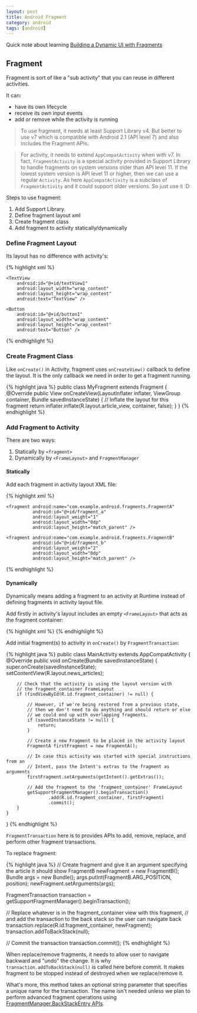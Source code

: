 ```yaml
---
layout: post
title: Android Fragment
category: android
tags: [android]
---
```


Quick note about learning [Building a Dynamic UI with Fragments](https://developer.android.com/training/basics/fragments/index.html)

## Fragment 

Fragment is sort of like a "sub activity" that you can reuse in different activities.

It can:

* have its own lifecycle
* receive its own input events
* add or remove while the activity is running

> To use fragment, it needs at least Support Library v4. But better to use v7 which is compatible with Android 2.1 (API level 7) and also includes the Fragment APIs.

> For activity, it needs to extend `AppCompatActivity` when with v7. In fact, `FragmentActivity` is a special activity provided in Support Library to handle fragments on system versions older than API level 11. If the lowest system version is API level 11 or higher, then we can use a regular `Activity`. As here `AppCompatActivity` is a subclass of `FragmentActivity` and it could support older versions. So just use it :D

Steps to use fragment:

1. Add Support Library.
2. Define fragment layout xml
3. Create fragment class
4. Add fragment to activity statically/dynamically

### Define Fragment Layout

Its layout has no difference with activity's:

{% highlight xml %}
<?xml version="1.0" encoding="utf-8"?>
<LinearLayout xmlns:android="http://schemas.android.com/apk/res/android"
    android:layout_width="match_parent" 
    android:layout_height="match_parent"
    android:orientation="vertical" >

    <TextView
        android:id="@+id/textView1"
        android:layout_width="wrap_content"
        android:layout_height="wrap_content"
        android:text="TextView" />

    <Button
        android:id="@+id/button1"
        android:layout_width="wrap_content"
        android:layout_height="wrap_content"
        android:text="Button" />

</LinearLayout>
{% endhighlight %}

### Create Fragment Class

Like `onCreate()` in Activity, fragment uses `onCreateView()` callback to define the layout. It is the only callback we need in order to get a fragment running. 

{% highlight java %}
public class MyFragment extends Fragment {
    @Override
    public View onCreateView(LayoutInflater inflater, ViewGroup container, Bundle savedInstanceState) {
        // Inflate the layout for this fragment
        return inflater.inflate(R.layout.article_view, container, false);
    }
}
{% endhighlight %}

### Add Fragment to Activity 

There are two ways:

1. Statically by `<fragment>`
2. Dynamically by `<FrameLayout>` and `FragmentManager`

#### Statically

Add each fragment in activity layout XML file:

{% highlight xml %}
<LinearLayout xmlns:android="http://schemas.android.com/apk/res/android"
    android:orientation="horizontal"
    android:layout_width="fill_parent"
    android:layout_height="fill_parent">

    <fragment android:name="com.example.android.fragments.FragmentA"
              android:id="@+id/fragment_a"
              android:layout_weight="1"
              android:layout_width="0dp"
              android:layout_height="match_parent" />

    <fragment android:name="com.example.android.fragments.FragmentB"
              android:id="@+id/fragment_b"
              android:layout_weight="2"
              android:layout_width="0dp"
              android:layout_height="match_parent" />

</LinearLayout>
{% endhighlight %}

#### Dynamically

Dynamically means adding a fragment to an activity at Runtime instead of defining fragments in activity layout file.

Add firstly in activity's layout includes an empty `<FrameLayout>` that acts as the fragment container:

{% highlight xml %}
<FrameLayout xmlns:android="http://schemas.android.com/apk/res/android"
    android:id="@+id/fragment_container"
    android:layout_width="match_parent"
    android:layout_height="match_parent" />
{% endhighlight %}

Add initial fragment(s) to activity in `onCreate()` by `FragmentTransaction`:

{% highlight java %}
public class MainActivity extends AppCompatActivity {
    @Override
    public void onCreate(Bundle savedInstanceState) {
        super.onCreate(savedInstanceState);
        setContentView(R.layout.news_articles);

        // Check that the activity is using the layout version with
        // the fragment_container FrameLayout
        if (findViewById(R.id.fragment_container) != null) {

            // However, if we're being restored from a previous state,
            // then we don't need to do anything and should return or else
            // we could end up with overlapping fragments.
            if (savedInstanceState != null) {
                return;
            }

            // Create a new Fragment to be placed in the activity layout
            FragmentA firstFragment = new FragmentA();
            
            // In case this activity was started with special instructions from an
            // Intent, pass the Intent's extras to the fragment as arguments
            firstFragment.setArguments(getIntent().getExtras());
            
            // Add the fragment to the 'fragment_container' FrameLayout
            getSupportFragmentManager().beginTransaction()
                    .add(R.id.fragment_container, firstFragment)
                    .commit();
        }
    }
}
{% endhighlight %}

`FragmentTransaction` here is to provides APIs to add, remove, replace, and perform other fragment transactions.

To replace fragment:

{% highlight java %}
// Create fragment and give it an argument specifying the article it should show
FragmentB newFragment = new FragmentB();
Bundle args = new Bundle();
args.putInt(FragmentB.ARG_POSITION, position);
newFragment.setArguments(args);

FragmentTransaction transaction = getSupportFragmentManager().beginTransaction();

// Replace whatever is in the fragment_container view with this fragment,
// and add the transaction to the back stack so the user can navigate back
transaction.replace(R.id.fragment_container, newFragment);
transaction.addToBackStack(null);

// Commit the transaction
transaction.commit();
{% endhighlight %}

When replace/remove fragments, it needs to allow user to navigate backward and "undo" the change. It is why `transaction.addToBackStack(null)` is called here before commit. It makes fragment to be stopped instead of destroyed when we replace/remove it. 

What's more, this method takes an optional string parameter that specifies a unique name for the transaction. The name isn't needed unless we plan to perform advanced fragment operations using [FragmentManager.BackStackEntry APIs](https://developer.android.com/reference/android/support/v4/app/FragmentManager.BackStackEntry.html).